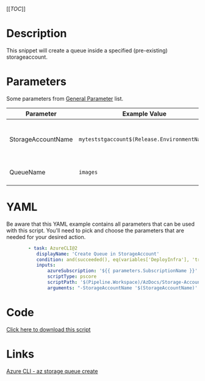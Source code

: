[[_TOC_]]

# Description

This snippet will create a queue inside a specified (pre-existing) storageaccount.

# Parameters

Some parameters from [General Parameter](/Azure/Azure-CLI-Snippets) list.

| Parameter          | Example Value                                | Description                                       |
| ------------------ | -------------------------------------------- | ------------------------------------------------- |
| StorageAccountName | `myteststgaccount$(Release.EnvironmentName)` | The name of the storageaccount which will be used |
| QueueName          | `images`                                     | The name of the queue to create                   |

# YAML

Be aware that this YAML example contains all parameters that can be used with this script. You'll need to pick and choose the parameters that are needed for your desired action.

```yaml
        - task: AzureCLI@2
           displayName: 'Create Queue in StorageAccount'
           condition: and(succeeded(), eq(variables['DeployInfra'], 'true'))
           inputs:
               azureSubscription: '${{ parameters.SubscriptionName }}'
               scriptType: pscore
               scriptPath: '$(Pipeline.Workspace)/AzDocs/Storage-Accounts/Create-Queue-in-StorageAccount.ps1'
               arguments: "-StorageAccountName '$(StorageAccountName)' -QueueName '$(QueueName)'"
```

# Code

[Click here to download this script](../../../../src/Storage-Accounts/Create-Queue-in-Storageaccount.ps1)

# Links

[Azure CLI - az storage queue create](https://docs.microsoft.com/nl-nl/cli/azure/storage/queue?view=azure-cli-latest#az_storage_queue_create)
